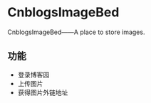 CnblogsImageBed
===============

CnblogsImageBed——A place to store images.

## 功能
* 登录博客园
* 上传图片
* 获得图片外链地址
